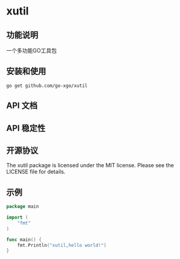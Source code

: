 # xutil

功能说明
------------
一个多功能GO工具包




安装和使用
----------------------

    go get github.com/go-xgo/xutil

API 文档
-----------------



API 稳定性
-------------




开源协议
-------

The xutil package is licensed under the MIT license.
Please see the LICENSE file for details.


示例
-------

```Go
package main

import (
	"fmt"
)

func main() {
	fmt.Println("xutil,hello world!")
}

```


